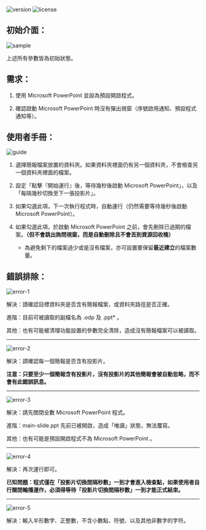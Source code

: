 ![version][1] ![license][2]

[1]: https://img.shields.io/badge/version-1.0-green.svg
[2]: https://img.shields.io/badge/license-GPLv3-blue.svg

## 初始介面：

![sample][3]

上述所有參數皆為初始狀態。

[3]: https://raw.githubusercontent.com/FlowerEatFish/project.tv-wall/master/public/image/sample.png

## 需求：

1. 使用 Microsoft PowerPoint 並設為預設開啟程式。

2. 確認啟動 Microsoft PowerPoint 時沒有彈出視窗（序號啟用通知、預設程式通知等）。

## 使用者手冊：

![guide][4]

[4]: https://raw.githubusercontent.com/FlowerEatFish/project.tv-wall/master/public/image/guide.png

1. 選擇簡報檔案放置的資料夾。如果資料夾裡面仍有另一個資料夾，不會檢查另一個資料夾裡面的檔案。

2. 設定「點擊『開始運行』後，等待幾秒後啟動 Microsoft PowerPoint」，以及「每隔幾秒切換至下一張投影片」。

3. 如果勾選此項，下一次執行程式時，自動運行（仍然需要等待幾秒後啟動 Microsoft PowerPoint）。

4. 如果勾選此項，於啟動 Microsoft PowerPoint 之前，會先刪除已過期的檔案。**（但不會跳出詢問視窗，而是自動刪除且不會丟到資源回收桶）**

   - 為避免剩下的檔案過少或是沒有檔案，亦可設置要保留**最近建立**的檔案數量。

## 錯誤排除：

![error-1][error-1]

解決：請確認目標資料夾是否含有簡報檔案，或資料夾路徑是否正確。

進階：目前可被讀取的副檔名為 .odp 及 .ppt* 。

其他：也有可能被清理功能設置的參數完全清除，造成沒有簡報檔案可以被讀取。

***

![error-2][error-2]

解決：請確認每一個簡報是否含有投影片。

**注意：只要至少一個簡報含有投影片，沒有投影片的其他簡報會被自動忽略，而不會有此錯誤訊息。**

***

![error-3][error-3]

解決：請先關閉全數 Microsoft PowerPoint 程式。

進階：main-slide.ppt 先前已被開啟，造成「唯讀」狀態，無法覆寫。

其他：也有可能是預設開啟程式不為 Microsoft PowerPoint 。

***

![error-4][error-4]

解決：再次運行即可。

**已知問題：程式僅在「投影片切換間隔秒數」一到才會進入檢查點，如果使用者自行關閉輪播運作，必須得等待「投影片切換間隔秒數」一到才能正式結束。**

***

![error-5][error-5]

解決：輸入半形數字、正整數，不含小數點、符號、以及其他非數字的字符。

[error-1]: https://raw.githubusercontent.com/FlowerEatFish/project.tv-wall/master/public/image/error-1.png
[error-2]: https://raw.githubusercontent.com/FlowerEatFish/project.tv-wall/master/public/image/error-2.png
[error-3]: https://raw.githubusercontent.com/FlowerEatFish/project.tv-wall/master/public/image/error-3.png
[error-4]: https://raw.githubusercontent.com/FlowerEatFish/project.tv-wall/master/public/image/error-4.png
[error-5]: https://raw.githubusercontent.com/FlowerEatFish/project.tv-wall/master/public/image/error-5.png
